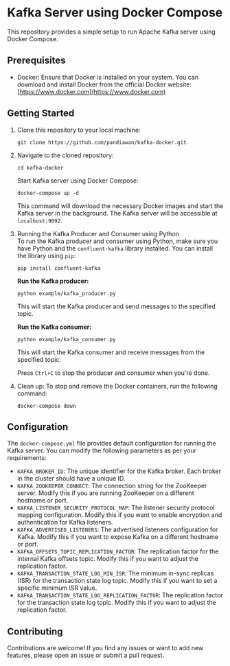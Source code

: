 
# Kafka Server using Docker Compose  
  
This repository provides a simple setup to run Apache Kafka server using Docker Compose.  
  
## Prerequisites  
  
- Docker: Ensure that Docker is installed on your system. You can download and install Docker from the official Docker website: [https://www.docker.com](https://www.docker.com)  
  
## Getting Started  
  
1. Clone this repository to your local machine:  
    ```shell  
    git clone https://github.com/pandiawan/kafka-docker.git
    ```  
2. Navigate to the cloned repository:
    ```shell  
    cd kafka-docker
    ```  
    Start Kafka server using Docker Compose:  
    ```shell  
    docker-compose up -d
    ```  
   This command will download the necessary Docker images and start the Kafka server in the background. The Kafka server will be accessible at `localhost:9092`.  

3. Running the Kafka Producer and Consumer using Python  
To run the Kafka producer and consumer using Python, make sure you have Python and the `confluent-kafka` library installed. You can install the library using `pip`:  
    ```shell  
    pip install confluent-kafka
   ```
   **Run the Kafka producer:**
   ```shell
   python example/kafka_producer.py
   ```
   This will start the Kafka producer and send messages to the specified topic.
   
   **Run the Kafka consumer:**
   ```shell
   python example/kafka_consumer.py
   ```
   This will start the Kafka consumer and receive messages from the specified topic.
   
   Press `Ctrl+C` to stop the producer and consumer when you're done.

4. Clean up:
To stop and remove the Docker containers, run the following command:
    ```shell
    docker-compose down
   ```

## Configuration
The `docker-compose.yml` file provides default configuration for running the Kafka server. You can modify the following parameters as per your requirements:
-  `KAFKA_BROKER_ID`: The unique identifier for the Kafka broker. Each broker in the cluster should have a unique ID. 
-  `KAFKA_ZOOKEEPER_CONNECT`: The connection string for the ZooKeeper server. Modify this if you are running ZooKeeper on a different hostname or port.
-  `KAFKA_LISTENER_SECURITY_PROTOCOL_MAP`: The listener security protocol mapping configuration. Modify this if you want to enable encryption and authentication for Kafka listeners. 
- `KAFKA_ADVERTISED_LISTENERS`: The advertised listeners configuration for Kafka. Modify this if you want to expose Kafka on a different hostname or port. 
- `KAFKA_OFFSETS_TOPIC_REPLICATION_FACTOR`: The replication factor for the internal Kafka offsets topic. Modify this if you want to adjust the replication factor.
- `KAFKA_TRANSACTION_STATE_LOG_MIN_ISR`: The minimum in-sync replicas (ISR) for the transaction state log topic. Modify this if you want to set a specific minimum ISR value.
- `KAFKA_TRANSACTION_STATE_LOG_REPLICATION_FACTOR`: The replication factor for the transaction state log topic. Modify this if you want to adjust the replication factor.

## Contributing
Contributions are welcome! If you find any issues or want to add new features, please open an issue or submit a pull request.